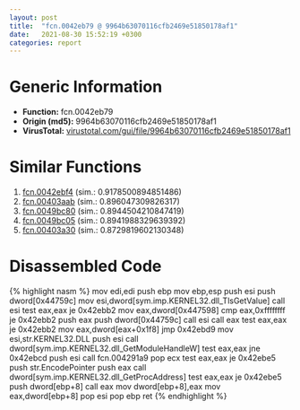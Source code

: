 ```yaml
---
layout: post
title:  "fcn.0042eb79 @ 9964b63070116cfb2469e51850178af1"
date:   2021-08-30 15:52:19 +0300
categories: report
---
```


# Generic Information
- **Function:** fcn.0042eb79
- **Origin (md5):** 9964b63070116cfb2469e51850178af1
- **VirusTotal:** [virustotal.com/gui/file/9964b63070116cfb2469e51850178af1][virustotal_ref]



# Similar Functions

1. [fcn.0042ebf4][similar_1_ref] (sim.: 0.9178500894851486)
2. [fcn.00403aab][similar_2_ref] (sim.: 0.896047309826317)
3. [fcn.0049bc80][similar_3_ref] (sim.: 0.8944504210847419)
4. [fcn.0049bc05][similar_4_ref] (sim.: 0.8941988329639392)
5. [fcn.00403a30][similar_5_ref] (sim.: 0.8729819602130348)


# Disassembled Code

{% highlight nasm %}
mov edi,edi
push ebp
mov ebp,esp
push esi
push dword[0x44759c]
mov esi,dword[sym.imp.KERNEL32.dll_TlsGetValue]
call esi
test eax,eax
je 0x42ebb2
mov eax,dword[0x447598]
cmp eax,0xffffffff
je 0x42ebb2
push eax
push dword[0x44759c]
call esi
call eax
test eax,eax
je 0x42ebb2
mov eax,dword[eax+0x1f8]
jmp 0x42ebd9
mov esi,str.KERNEL32.DLL
push esi
call dword[sym.imp.KERNEL32.dll_GetModuleHandleW]
test eax,eax
jne 0x42ebcd
push esi
call fcn.004291a9
pop ecx
test eax,eax
je 0x42ebe5
push str.EncodePointer
push eax
call dword[sym.imp.KERNEL32.dll_GetProcAddress]
test eax,eax
je 0x42ebe5
push dword[ebp+8]
call eax
mov dword[ebp+8],eax
mov eax,dword[ebp+8]
pop esi
pop ebp
ret 
{% endhighlight %}


[similar_1_ref]: /report/fcn.0042ebf4@9964b63070116cfb2469e51850178af1
[similar_2_ref]: /report/fcn.00403aab@eb7f7fa38880dd66bab8caf5987e5b1a
[similar_3_ref]: /report/fcn.0049bc80@279a61b1e76da49531f1f16fd1102a2d
[similar_4_ref]: /report/fcn.0049bc05@279a61b1e76da49531f1f16fd1102a2d
[similar_5_ref]: /report/fcn.00403a30@eb7f7fa38880dd66bab8caf5987e5b1a
[virustotal_ref]: https://www.virustotal.com/gui/file/9964b63070116cfb2469e51850178af1